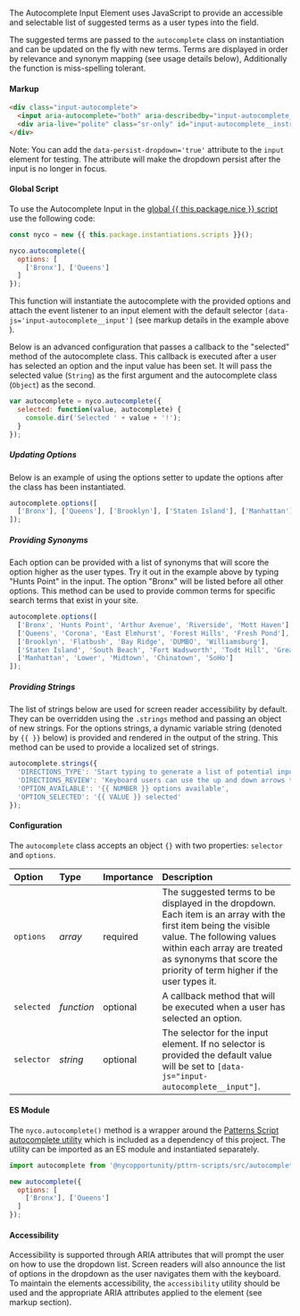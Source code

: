 The Autocomplete Input Element uses JavaScript to provide an accessible and selectable list of suggested terms as a user types into the field.

The suggested terms are passed to the `autocomplete` class on instantiation and can be updated on the fly with new terms. Terms are displayed in order by relevance and synonym mapping (see usage details below), Additionally the function is miss-spelling tolerant.

#### Markup

```html
<div class="input-autocomplete">
  <input aria-autocomplete="both" aria-describedby="input-autocomplete__instructions-0" aria-expanded="false" aria-owns="input-autocomplete__options" autocomplete="off" data-js="input-autocomplete__input" type="text" />
  <div aria-live="polite" class="sr-only" id="input-autocomplete__instructions-0"></div>
</div>
```

Note: You can add the `data-persist-dropdown='true'` attribute to the `input` element for testing. The attribute will make the dropdown persist after the input is no longer in focus.

#### Global Script

To use the Autocomplete Input in the <a href="{{ this.package.cdn.release }}{{ this.package.version }}{{ this.package.cdn.scripts }}">global {{ this.package.nice }} script</a> use the following code:

```javascript
const nyco = new {{ this.package.instantiations.scripts }}();

nyco.autocomplete({
  options: [
    ['Bronx'], ['Queens']
  ]
});
```

This function will instantiate the autocomplete with the provided options and attach the event listener to an input element with the default selector `[data-js='input-autocomplete__input']` (see markup details in the example above ).

Below is an advanced configuration that passes a callback to the "selected" method of the autocomplete class. This callback is executed after a user has selected an option and the input value has been set. It will pass the selected value (`String`) as the first argument and the autocomplete class (`Object`) as the second.

```javascript
var autocomplete = nyco.autocomplete({
  selected: function(value, autocomplete) {
    console.dir('Selected ' + value + '!');
  }
});
```

##### Updating Options

Below is an example of using the options setter to update the options after the class has been instantiated.

```javascript
autocomplete.options([
  ['Bronx'], ['Queens'], ['Brooklyn'], ['Staten Island'], ['Manhattan']
]);
```

##### Providing Synonyms

Each option can be provided with a list of synonyms that will score the option higher as the user types. Try it out in the example above by typing "Hunts Point" in the input. The option "Bronx" will be listed before all other options. This method can be used to provide common terms for specific search terms that exist in your site.

```javascript
autocomplete.options([
  ['Bronx', 'Hunts Point', 'Arthur Avenue', 'Riverside', 'Mott Haven'],
  ['Queens', 'Corona', 'East Elmhurst', 'Forest Hills', 'Fresh Pond'],
  ['Brooklyn', 'Flatbush', 'Bay Ridge', 'DUMBO', 'Williamsburg'],
  ['Staten Island', 'South Beach', 'Fort Wadsworth', 'Todt Hill', 'Great Kills'],
  ['Manhattan', 'Lower', 'Midtown', 'Chinatown', 'SoHo']
]);
```

##### Providing Strings

The list of strings below are used for screen reader accessibility by default. They can be overridden using the `.strings` method and passing an object of new strings. For the options strings, a dynamic variable string (denoted by `{{ }}` below) is provided and rendered in the output of the string. This method can be used to provide a localized set of strings.

```javascript
autocomplete.strings({
  'DIRECTIONS_TYPE': 'Start typing to generate a list of potential input options',
  'DIRECTIONS_REVIEW': 'Keyboard users can use the up and down arrows to review options and press enter to select an option',
  'OPTION_AVAILABLE': '{{ NUMBER }} options available',
  'OPTION_SELECTED': '{{ VALUE }} selected'
});
```

#### Configuration

The `autocomplete` class accepts an object `{}` with two properties: `selector` and `options`.

Option     | Type       | Importance | Description
:----------|:-----------|:-----------|:-
`options`  | *array*    | required   | The suggested terms to be displayed in the dropdown. Each item is an array with the first item being the visible value. The following values within each array are treated as synonyms that score the priority of term higher if the user types it.
`selected` | *function* | optional   | A callback method that will be executed when a user has selected an option.
`selector` | *string*   | optional   | The selector for the input element. If no selector is provided the default value will be set to `[data-js="input-autocomplete__input"]`.

#### ES Module

The `nyco.autocomplete()` method is a wrapper around the [Patterns Script autocomplete utility](https://github.com/CityOfNewYork/patterns-scripts/tree/main/src/autocomplete) which is included as a dependency of this project. The utility can be imported as an ES module and instantiated separately.

```javascript
import autocomplete from '@nycopportunity/pttrn-scripts/src/autocomplete/autocomplete';

new autocomplete({
  options: [
    ['Bronx'], ['Queens']
  ]
});
```

#### Accessibility

Accessibility is supported through ARIA attributes that will prompt the user on how to use the dropdown list. Screen readers will also announce the list of options in the dropdown as the user navigates them with the keyboard. To maintain the elements accessibility, the `accessibility` utility should be used and the appropriate ARIA attributes applied to the element (see markup section).
